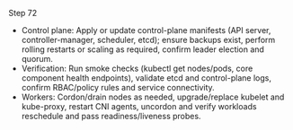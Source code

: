 Step 72

- Control plane: Apply or update control-plane manifests (API server, controller-manager, scheduler, etcd); ensure backups exist, perform rolling restarts or scaling as required, confirm leader election and quorum.
- Verification: Run smoke checks (kubectl get nodes/pods, core component health endpoints), validate etcd and control-plane logs, confirm RBAC/policy rules and service connectivity.
- Workers: Cordon/drain nodes as needed, upgrade/replace kubelet and kube-proxy, restart CNI agents, uncordon and verify workloads reschedule and pass readiness/liveness probes.